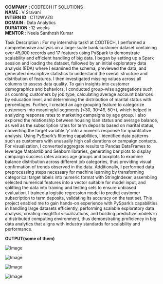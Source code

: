 **COMPANY** : CODTECH IT SOLUTIONS  
**NAME** : V Sravani  
**INTERN ID** : CT12WVZG  
**DOMAIN** : Data Analytics  
**DURATION** : 12 weeks  
**MENTOR** : Neela Santhosh Kumar  


Task Description : 
For my internship task1 at CODTECH, I performed a comprehensive analysis on a large-scale bank customer dataset containing over 45,000 records and 17 features using PySpark to demonstrate scalability and efficient handling of big data. I began by setting up a Spark session and loading the dataset, followed by an initial exploratory data analysis (EDA) where I examined the schema, previewed the data, and generated descriptive statistics to understand the overall structure and distribution of features. I then investigated missing values across all columns to assess data quality. To gain insights into customer demographics and behaviors, I conducted group-wise aggregations such as counting customers by job type, calculating average account balances by education level, and determining the distribution of marital status with percentages. Further, I created an age grouping feature to categorize customers into meaningful segments (<30, 30-49, 50+), which helped in analyzing response rates to marketing campaigns by age group. I also explored the relationship between housing loan status and average balance, as well as the subscription rates for term deposits based on marital status, converting the target variable ‘y’ into a numeric response for quantitative analysis. Using PySpark’s filtering capabilities, I identified data patterns such as customers with unusually high call durations or campaign contacts. For visualization, I converted aggregate results to Pandas DataFrames to leverage Matplotlib and Seaborn libraries, generating bar plots to display campaign success rates across age groups and boxplots to examine balance distribution across different job categories, thus providing visual confirmation of trends observed in the data. Additionally, I performed data preprocessing steps necessary for machine learning by transforming categorical target labels into numeric format with StringIndexer, assembling selected numerical features into a vector suitable for model input, and splitting the data into training and testing sets to ensure unbiased evaluation. I trained a logistic regression model to predict customer subscription to term deposits, validating its accuracy on the test set. This project enabled me to gain hands-on experience with PySpark’s capabilities in handling large datasets efficiently, performing scalable exploratory data analysis, creating insightful visualizations, and building predictive models in a distributed computing environment, thus demonstrating proficiency in big data analytics that aligns with industry standards for scalability and performance.

**OUTPUT(some of them)**

![Image](https://github.com/user-attachments/assets/5d801ca6-8078-482a-a264-6832b61b59c3)

![Image](https://github.com/user-attachments/assets/0c3e213e-56dc-4dae-bfcb-347b04dd09a1)

![Image](https://github.com/user-attachments/assets/631ddf76-952c-4c3f-a378-240bae3f4c85)

![Image](https://github.com/user-attachments/assets/a96ebb1c-ce12-4893-8f45-a15d140bdca3)
